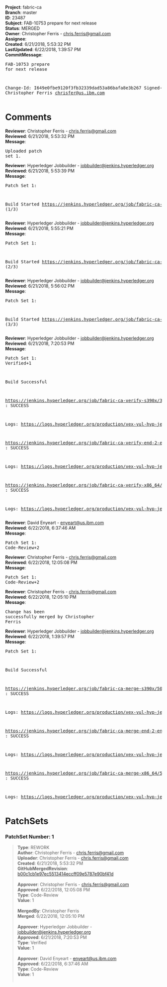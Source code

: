 <strong>Project</strong>: fabric-ca<br><strong>Branch</strong>: master<br><strong>ID</strong>: 23487<br><strong>Subject</strong>: FAB-10753 prepare for next release<br><strong>Status</strong>: MERGED<br><strong>Owner</strong>: Christopher Ferris - chris.ferris@gmail.com<br><strong>Assignee</strong>:<br><strong>Created</strong>: 6/21/2018, 5:53:32 PM<br><strong>LastUpdated</strong>: 6/22/2018, 1:39:57 PM<br><strong>CommitMessage</strong>:<br><pre>FAB-10753 prepare for next release

Change-Id: I649e0fbe9120f3fb32339dad53a86bafa8e3b267
Signed-off-by: Christopher Ferris <chrisfer@us.ibm.com>
</pre><h1>Comments</h1><strong>Reviewer</strong>: Christopher Ferris - chris.ferris@gmail.com<br><strong>Reviewed</strong>: 6/21/2018, 5:53:32 PM<br><strong>Message</strong>: <pre>Uploaded patch set 1.</pre><strong>Reviewer</strong>: Hyperledger Jobbuilder - jobbuilder@jenkins.hyperledger.org<br><strong>Reviewed</strong>: 6/21/2018, 5:53:39 PM<br><strong>Message</strong>: <pre>Patch Set 1:

Build Started https://jenkins.hyperledger.org/job/fabric-ca-verify-s390x/3303/ (1/3)</pre><strong>Reviewer</strong>: Hyperledger Jobbuilder - jobbuilder@jenkins.hyperledger.org<br><strong>Reviewed</strong>: 6/21/2018, 5:55:21 PM<br><strong>Message</strong>: <pre>Patch Set 1:

Build Started https://jenkins.hyperledger.org/job/fabric-ca-verify-end-2-end-x86_64/587/ (2/3)</pre><strong>Reviewer</strong>: Hyperledger Jobbuilder - jobbuilder@jenkins.hyperledger.org<br><strong>Reviewed</strong>: 6/21/2018, 5:56:02 PM<br><strong>Message</strong>: <pre>Patch Set 1:

Build Started https://jenkins.hyperledger.org/job/fabric-ca-verify-x86_64/3215/ (3/3)</pre><strong>Reviewer</strong>: Hyperledger Jobbuilder - jobbuilder@jenkins.hyperledger.org<br><strong>Reviewed</strong>: 6/21/2018, 7:20:53 PM<br><strong>Message</strong>: <pre>Patch Set 1: Verified+1

Build Successful 

https://jenkins.hyperledger.org/job/fabric-ca-verify-s390x/3303/ : SUCCESS

Logs: https://logs.hyperledger.org/production/vex-yul-hyp-jenkins-3/fabric-ca-verify-s390x/3303

https://jenkins.hyperledger.org/job/fabric-ca-verify-end-2-end-x86_64/587/ : SUCCESS

Logs: https://logs.hyperledger.org/production/vex-yul-hyp-jenkins-3/fabric-ca-verify-end-2-end-x86_64/587

https://jenkins.hyperledger.org/job/fabric-ca-verify-x86_64/3215/ : SUCCESS

Logs: https://logs.hyperledger.org/production/vex-yul-hyp-jenkins-3/fabric-ca-verify-x86_64/3215</pre><strong>Reviewer</strong>: David Enyeart - enyeart@us.ibm.com<br><strong>Reviewed</strong>: 6/22/2018, 6:37:46 AM<br><strong>Message</strong>: <pre>Patch Set 1: Code-Review+2</pre><strong>Reviewer</strong>: Christopher Ferris - chris.ferris@gmail.com<br><strong>Reviewed</strong>: 6/22/2018, 12:05:08 PM<br><strong>Message</strong>: <pre>Patch Set 1: Code-Review+2</pre><strong>Reviewer</strong>: Christopher Ferris - chris.ferris@gmail.com<br><strong>Reviewed</strong>: 6/22/2018, 12:05:10 PM<br><strong>Message</strong>: <pre>Change has been successfully merged by Christopher Ferris</pre><strong>Reviewer</strong>: Hyperledger Jobbuilder - jobbuilder@jenkins.hyperledger.org<br><strong>Reviewed</strong>: 6/22/2018, 1:39:57 PM<br><strong>Message</strong>: <pre>Patch Set 1:

Build Successful 

https://jenkins.hyperledger.org/job/fabric-ca-merge-s390x/500/ : SUCCESS

Logs: https://logs.hyperledger.org/production/vex-yul-hyp-jenkins-3/fabric-ca-merge-s390x/500

https://jenkins.hyperledger.org/job/fabric-ca-merge-end-2-end-x86_64/88/ : SUCCESS

Logs: https://logs.hyperledger.org/production/vex-yul-hyp-jenkins-3/fabric-ca-merge-end-2-end-x86_64/88

https://jenkins.hyperledger.org/job/fabric-ca-merge-x86_64/502/ : SUCCESS

Logs: https://logs.hyperledger.org/production/vex-yul-hyp-jenkins-3/fabric-ca-merge-x86_64/502</pre><h1>PatchSets</h1><h3>PatchSet Number: 1</h3><blockquote><strong>Type</strong>: REWORK<br><strong>Author</strong>: Christopher Ferris - chris.ferris@gmail.com<br><strong>Uploader</strong>: Christopher Ferris - chris.ferris@gmail.com<br><strong>Created</strong>: 6/21/2018, 5:53:32 PM<br><strong>GitHubMergedRevision</strong>: [b00c1cb1e97ec5513414eccff09e5787e90bf41d](https://github.com/hyperledger/fabric-ca/commit/b00c1cb1e97ec5513414eccff09e5787e90bf41d)<br><br><strong>Approver</strong>: Christopher Ferris - chris.ferris@gmail.com<br><strong>Approved</strong>: 6/22/2018, 12:05:08 PM<br><strong>Type</strong>: Code-Review<br><strong>Value</strong>: 1<br><br><strong>MergedBy</strong>: Christopher Ferris<br><strong>Merged</strong>: 6/22/2018, 12:05:10 PM<br><br><strong>Approver</strong>: Hyperledger Jobbuilder - jobbuilder@jenkins.hyperledger.org<br><strong>Approved</strong>: 6/21/2018, 7:20:53 PM<br><strong>Type</strong>: Verified<br><strong>Value</strong>: 1<br><br><strong>Approver</strong>: David Enyeart - enyeart@us.ibm.com<br><strong>Approved</strong>: 6/22/2018, 6:37:46 AM<br><strong>Type</strong>: Code-Review<br><strong>Value</strong>: 1<br><br></blockquote>